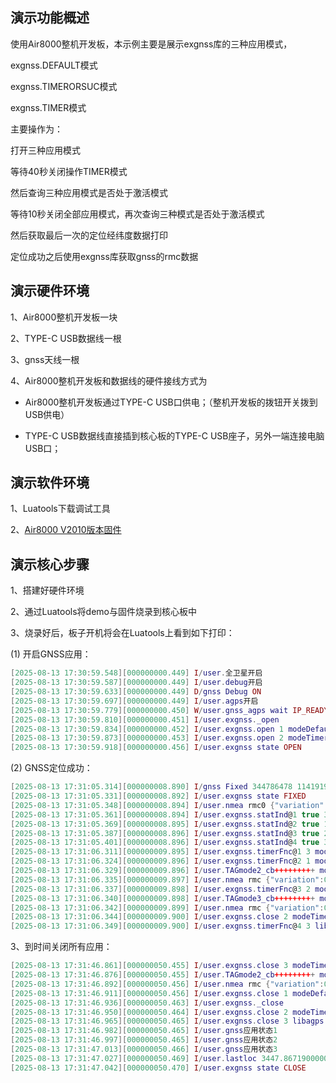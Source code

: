 
## 演示功能概述

使用Air8000整机开发板，本示例主要是展示exgnss库的三种应用模式，

exgnss.DEFAULT模式

exgnss.TIMERORSUC模式

exgnss.TIMER模式

主要操作为：

打开三种应用模式

等待40秒关闭操作TIMER模式

然后查询三种应用模式是否处于激活模式

等待10秒关闭全部应用模式，再次查询三种模式是否处于激活模式

然后获取最后一次的定位经纬度数据打印

定位成功之后使用exgnss库获取gnss的rmc数据

## 演示硬件环境

1、Air8000整机开发板一块

2、TYPE-C USB数据线一根

3、gnss天线一根

4、Air8000整机开发板和数据线的硬件接线方式为

- Air8000整机开发板通过TYPE-C USB口供电；（整机开发板的拨钮开关拨到USB供电）

- TYPE-C USB数据线直接插到核心板的TYPE-C USB座子，另外一端连接电脑USB口；


## 演示软件环境

1、Luatools下载调试工具

2、[Air8000 V2010版本固件](https://docs.openluat.com/air8000/luatos/firmware/)

## 演示核心步骤

1、搭建好硬件环境

2、通过Luatools将demo与固件烧录到核心板中

3、烧录好后，板子开机将会在Luatools上看到如下打印：

(1) 开启GNSS应用：

```lua
[2025-08-13 17:30:59.548][000000000.449] I/user.全卫星开启
[2025-08-13 17:30:59.587][000000000.449] I/user.debug开启
[2025-08-13 17:30:59.633][000000000.449] D/gnss Debug ON
[2025-08-13 17:30:59.697][000000000.449] I/user.agps开启
[2025-08-13 17:30:59.779][000000000.450] W/user.gnss_agps wait IP_READY
[2025-08-13 17:30:59.810][000000000.451] I/user.exgnss._open
[2025-08-13 17:30:59.834][000000000.452] I/user.exgnss.open 1 modeDefault nil function: 0C7F7A20
[2025-08-13 17:30:59.873][000000000.453] I/user.exgnss.open 2 modeTimerorsuc 60 function: 0C7FAFF0
[2025-08-13 17:30:59.918][000000000.456] I/user.exgnss state OPEN

```

(2) GNSS定位成功：

```lua
[2025-08-13 17:31:05.314][000000008.890] I/gnss Fixed 344786478 1141919416
[2025-08-13 17:31:05.331][000000008.892] I/user.exgnss state FIXED
[2025-08-13 17:31:05.348][000000008.894] I/user.nmea rmc0 {"variation":0,"lat":3447.86475,"min":31,"valid":true,"day":13,"lng":11419.19336,"speed":0.01300,"year":2025,"month":8,"sec":4,"hour":9,"course":340.04800}
[2025-08-13 17:31:05.361][000000008.894] I/user.exgnss.statInd@1 true 3 modeTimer 60 52 nil function: 0C7FB4B8
[2025-08-13 17:31:05.369][000000008.895] I/user.exgnss.statInd@2 true 1 modeDefault nil nil nil function: 0C7F7A20
[2025-08-13 17:31:05.387][000000008.896] I/user.exgnss.statInd@3 true 2 modeTimerorsuc 60 52 nil function: 0C7FAFF0
[2025-08-13 17:31:05.401][000000008.896] I/user.exgnss.statInd@4 true 3 libagps 20 17 nil nil
[2025-08-13 17:31:06.311][000000009.895] I/user.exgnss.timerFnc@1 3 modeTimer 60 52 nil
[2025-08-13 17:31:06.324][000000009.896] I/user.exgnss.timerFnc@2 1 modeDefault nil nil 1
[2025-08-13 17:31:06.329][000000009.896] I/user.TAGmode2_cb+++++++++ modeDefault
[2025-08-13 17:31:06.335][000000009.897] I/user.nmea rmc {"variation":0,"lat":34.7977448,"min":31,"valid":true,"day":13,"lng":114.3199005,"speed":0.0130000,"year":2025,"month":8,"sec":4,"hour":9,"course":340.0480042}
[2025-08-13 17:31:06.337][000000009.898] I/user.exgnss.timerFnc@3 2 modeTimerorsuc 60 52 1
[2025-08-13 17:31:06.340][000000009.898] I/user.TAGmode3_cb+++++++++ modeTimerorsuc
[2025-08-13 17:31:06.342][000000009.899] I/user.nmea rmc {"variation":0,"lat":34.7977448,"min":31,"valid":true,"day":13,"lng":114.3199005,"speed":0.0130000,"year":2025,"month":8,"sec":4,"hour":9,"course":340.0480042}
[2025-08-13 17:31:06.344][000000009.900] I/user.exgnss.close 2 modeTimerorsuc 60 function: 0C7FAFF0
[2025-08-13 17:31:06.349][000000009.900] I/user.exgnss.timerFnc@4 3 libagps 20 17 nil

```
3、到时间关闭所有应用：
```lua
[2025-08-13 17:31:46.861][000000050.455] I/user.exgnss.close 3 modeTimer 60 function: 0C7FB4B8
[2025-08-13 17:31:46.876][000000050.455] I/user.TAGmode2_cb+++++++++ modeDefault
[2025-08-13 17:31:46.892][000000050.456] I/user.nmea rmc {"variation":0,"lat":34.7977867,"min":31,"valid":true,"day":13,"lng":114.3198853,"speed":0,"year":2025,"month":8,"sec":46,"hour":9,"course":0}
[2025-08-13 17:31:46.911][000000050.456] I/user.exgnss.close 1 modeDefault nil function: 0C7F7A20
[2025-08-13 17:31:46.936][000000050.463] I/user.exgnss._close
[2025-08-13 17:31:46.950][000000050.464] I/user.exgnss.close 2 modeTimerorsuc 60 function: 0C7FAFF0
[2025-08-13 17:31:46.965][000000050.465] I/user.exgnss.close 3 libagps 20 nil
[2025-08-13 17:31:46.982][000000050.465] I/user.gnss应用状态1
[2025-08-13 17:31:46.997][000000050.465] I/user.gnss应用状态2
[2025-08-13 17:31:47.013][000000050.466] I/user.gnss应用状态3
[2025-08-13 17:31:47.027][000000050.469] I/user.lastloc 3447.8671900000 11419.193360000
[2025-08-13 17:31:47.042][000000050.470] I/user.exgnss state CLOSE
```